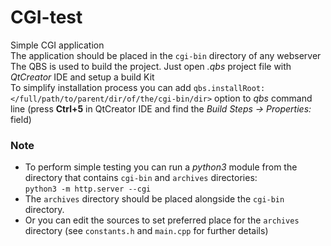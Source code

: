 # CGI-test
Simple CGI application<br>
The application should be placed in the `cgi-bin` directory of any webserver<br>
The QBS is used to build the project. Just open *.qbs* project file with *QtCreator* IDE and setup a build Kit<br>
To simplify installation process you can add `qbs.installRoot:</full/path/to/parent/dir/of/the/cgi-bin/dir>` option to *qbs* command line 
(press **Ctrl+5** in QtCreator IDE and find the *Build Steps -> Properties:* field)<br>

### Note
* To perform simple testing you can run a *python3* module from the directory that contains `cgi-bin` and `archives` directories:<br> `python3 -m http.server --cgi`<br>
* The `archives` directory should be placed alongside the `cgi-bin` directory. 
* Or you can edit the sources to set preferred place for the `archives` directory (see `constants.h` and `main.cpp` for further details)